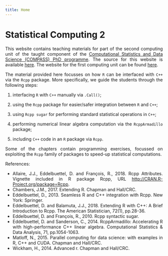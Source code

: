```yaml
---
title: Home
---
```


<style>
body {
text-align: justify}
</style>  

# Statistical Computing 2

This website contains teaching materials for part of the second computing unit of the taught component of the [Computational Statistics and Data Science (COMPASS) PhD programme](https://www.bristol.ac.uk/cdt/compass/). The source for this website is available [here](https://github.com/mfasiolo/sc2-2019). The website for the first computing unit can be found [here](https://awllee.github.io/sc1-2019/).

The material provided here focusses on how `R` can be interfaced with `C++` via the `Rcpp` package. More specifically, we guide the students through the following steps:

  1. interfacing `R` with `C++` manually via `.Call()`; 
  
  2. using the `Rcpp` package for easier/safer integration between `R` and `C++`;
  
  3. using `Rcpp sugar` for performing standard statistical operations in `C++`; 
  
  4. performing numerical linear algebra computation via the `RcppArmadillo` package;
  
  5. including `C++` code in an `R` package via `Rcpp`.
  
Some of the chapters contain programming exercises, focussed on exploiting the `Rcpp` family of packages to speed-up statistical computations.


References:

- Allaire, J.J., Eddelbuettel, D. and François, R., 2018. Rcpp Attributes. Vignette included in R package Rcpp, URL http://CRAN.R-Project.org/package=Rcpp.
- Chambers, J.M., 2017. Extending R. Chapman and Hall/CRC.
- Eddelbuettel, D., 2013. Seamless R and C++ integration with Rcpp. New York: Springer.
- Eddelbuettel, D. and Balamuta, J.J., 2018. Extending R with C++: A Brief Introduction to Rcpp. The American Statistician, 72(1), pp.28-36.
- Eddelbuettel, D. and François, R., 2010. Rcpp syntactic sugar.
- Eddelbuettel, D. and Sanderson, C., 2014. RcppArmadillo: Accelerating R with high-performance C++ linear algebra. Computational Statistics & Data Analysis, 71, pp.1054-1063.
- Matloff, N., 2015. Parallel computing for data science: with examples in R, C++ and CUDA. Chapman and Hall/CRC.
- Wickham, H., 2014. Advanced r. Chapman and Hall/CRC.